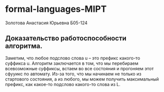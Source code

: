 # formal-languages-MIPT
Золотова Анастасия Юрьевна Б05-124

## Доказательство работоспособности алгоритма.
Заметим, что любое подслово слова u – это префикс какого-то суффикса u. Алгоритм заключается в том, что мы перебираем всевозможные суффиксы, встаем во все состояния и прогоняем этот сфууикс по автомату. Из-за того, что мы начинаем не только из стартового состояния, а из любого, мы можем получить максимальный префикс, как какое-то подслово какого-то слова из L.
